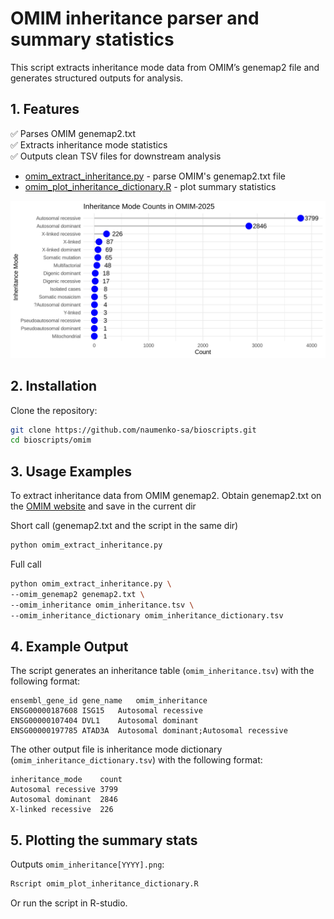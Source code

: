 # OMIM inheritance parser and summary statistics

This script extracts inheritance mode data from OMIM’s genemap2 file and generates structured outputs for analysis.  

## **1. Features**
✅ Parses OMIM genemap2.txt  
✅ Extracts inheritance mode statistics  
✅ Outputs clean TSV files for downstream analysis  

- [omim_extract_inheritance.py](omim_extract_inheritance.py) - parse OMIM's genemap2.txt file
- [omim_plot_inheritance_dictionary.R](omim_plot_inheritance_dictionary.R) - plot summary statistics

![OMIM Inheritance Plot](omim_inheritance2025.png)

## **2. Installation**

Clone the repository:
```bash
git clone https://github.com/naumenko-sa/bioscripts.git
cd bioscripts/omim
```

## **3. Usage Examples**

To extract inheritance data from OMIM genemap2. 
Obtain genemap2.txt on the [OMIM website](https://omim.org/downloads)
and save in the current dir

Short call (genemap2.txt and the script in the same dir)
```bash
python omim_extract_inheritance.py
```

Full call
```bash
python omim_extract_inheritance.py \
--omim_genemap2 genemap2.txt \
--omim_inheritance omim_inheritance.tsv \
--omim_inheritance_dictionary omim_inheritance_dictionary.tsv
```

## **4. Example Output**

The script generates an inheritance table (`omim_inheritance.tsv`) with the following format:

```tsv
ensembl_gene_id	gene_name	omim_inheritance
ENSG00000187608	ISG15	Autosomal recessive
ENSG00000107404	DVL1	Autosomal dominant
ENSG00000197785	ATAD3A	Autosomal dominant;Autosomal recessive
```

The other output file is inheritance mode dictionary (`omim_inheritance_dictionary.tsv`) with the following format:

```tsv
inheritance_mode	count
Autosomal recessive	3799
Autosomal dominant	2846
X-linked recessive	226
```

## **5. Plotting the summary stats**

Outputs `omim_inheritance[YYYY].png`:

```bash
Rscript omim_plot_inheritance_dictionary.R
```

Or run the script in R-studio.

